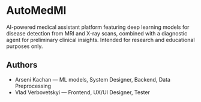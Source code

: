 # AutoMedMl
AI-powered medical assistant platform featuring deep learning models for disease detection from MRI and X-ray scans, combined with a diagnostic agent for preliminary clinical insights. Intended for research and educational purposes only.


## Authors
- Arseni Kachan — ML models, System Designer, Backend, Data Preprocessing
- Vlad Verbovetskyi — Frontend, UX/UI Designer, Tester

